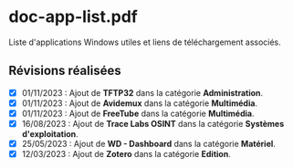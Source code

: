 # doc-app-list.pdf
Liste d'applications Windows utiles et liens de téléchargement associés.

## Révisions réalisées

- [x] 01/11/2023 : Ajout de **TFTP32** dans la catégorie **Administration**.
- [x] 01/11/2023 : Ajout de **Avidemux** dans la catégorie **Multimédia**.
- [x] 01/11/2023 : Ajout de **FreeTube** dans la catégorie **Multimédia**.
- [x] 16/08/2023 : Ajout de **Trace Labs OSINT** dans la catégorie **Systèmes d'exploitation**.
- [x] 25/05/2023 : Ajout de **WD - Dashboard** dans la catégorie **Matériel**.
- [x] 12/03/2023 : Ajout de **Zotero** dans la catégorie **Edition**.
